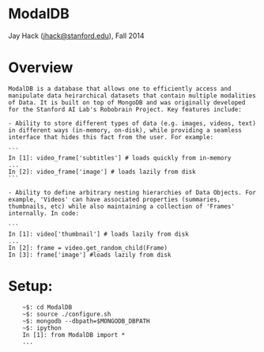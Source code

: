 ModalDB
=======
Jay Hack (jhack@stanford.edu), Fall 2014

# Overview

	ModalDB is a database that allows one to efficiently access and manipulate data heirarchical datasets that contain multiple modalities of Data. It is built on top of MongoDB and was originally developed for the Stanford AI Lab's Robobrain Project. Key features include:

	- Ability to store different types of data (e.g. images, videos, text) in different ways (in-memory, on-disk), while providing a seamless interface that hides this fact from the user. For example:

	```
	In [1]: video_frame['subtitles'] # loads quickly from in-memory
	...
	In [2]: video_frame['image'] # loads lazily from disk
	```

	- Ability to define arbitrary nesting hierarchies of Data Objects. For example, 'Videos' can have associated properties (summaries, thumbnails, etc) while also maintaining a collection of 'Frames' internally. In code:

	```
	In [1]: video['thumbnail'] # loads lazily from disk
	...
	In [2]: frame = video.get_random_child(Frame)
	In [3]: frame['image'] #loads lazily from disk


# Setup:
```
	~$: cd ModalDB
	~$: source ./configure.sh
	~$: mongodb --dbpath=$MONGODB_DBPATH
	~$: ipython
	In [1]: from ModalDB import *
	...
```

